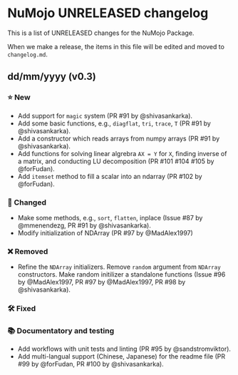 # NuMojo UNRELEASED changelog

This is a list of UNRELEASED changes for the NuMojo Package.

When we make a release, the items in this file will be edited and moved to `changelog.md`.

## dd/mm/yyyy (v0.3)

### ⭐️ New

- Add support for `magic` system (PR #91 by @shivasankarka).
- Add some basic functions, e.g., `diagflat`, `tri`, `trace`, `T` (PR #91 by @shivasankarka).
- Add a constructor which reads arrays from numpy arrays (PR #91 by @shivasankarka).
- Add functions for solving linear algrebra `AX = Y` for `X`, finding inverse of a matrix, and conducting LU decomposition (PR #101 #104 #105 by @forFudan).
- Add `itemset` method to fill a scalar into an ndarray (PR #102 by @forFudan).

### 🦋 Changed

- Make some methods, e.g., `sort`, `flatten`, inplace (Issue #87 by @mmenendezg, PR #91 by @shivasankarka).
- Modify initialization of NDArray (PR #97 by @MadAlex1997)

### ❌ Removed

- Refine the `NDArray` initializers. Remove `random` argument from `NDArray` constructors. Make random initilizer a standalone functions (Issue #96 by @MadAlex1997, PR #97 by @MadAlex1997, PR #98 by @shivasankarka).

### 🛠️ Fixed

### 📚 Documentatory and testing

- Add workflows with unit tests and linting (PR #95 by @sandstromviktor).
- Add multi-langual support (Chinese, Japanese) for the readme file (PR #99 by @forFudan, PR #100 by @shivasankarka).